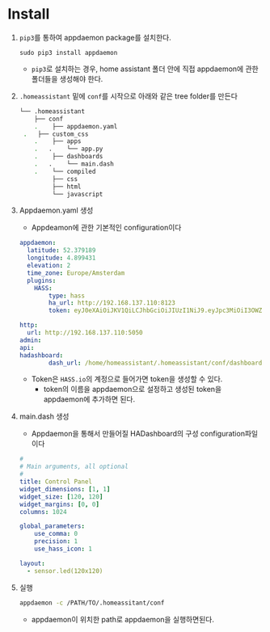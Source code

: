 # Install

1. ``pip3``를 통하여 appdaemon package를 설치한다.

   ```shell
   sudo pip3 install appdaemon
   ```

   * ``pip3``로 설치하는 경우, home assistant 폴더 안에 직접 appdaemon에 관한 폴더들을 생성해야 한다.

2. ``.homeassistant`` 밑에 ``conf``를 시작으로 아래와 같은 tree folder를 만든다

   ```bash
   └── .homeassistant
       ├── conf
       .	├── appdaemon.yaml
   	.   ├── custom_css
       .	├── apps
       .   .	└── app.py
       .	├── dashboards
       .   .	└── main.dash
       .	└── compiled
   	    	├── css
   	    	├── html
   	    	└── javascript
   ```

3. Appdaemon.yaml 생성

   * Appdeamon에 관한 기본적인 configuration이다

   ```yaml
   appdaemon:
     latitude: 52.379189
     longitude: 4.899431
     elevation: 2
     time_zone: Europe/Amsterdam
     plugins:
       HASS:
           type: hass
           ha_url: http://192.168.137.110:8123
           token: eyJ0eXAiOiJKV1QiLCJhbGciOiJIUzI1NiJ9.eyJpc3MiOiI3OWZhZThkOGFmY2Q0YjZiYjQ0NzE3M2YzZWUyMzU5ZSIsImlhdCI6MTYwNjAxNzM0OSwiZXhwIjoxOTIxMzc3MzQ5fQ.4rcPn4brC0APGfZhmJyaPNaSAltErRHXVX1anUuJzL0  
   
   http:
     url: http://192.168.137.110:5050
   admin:
   api:
   hadashboard:
           dash_url: /home/homeassistant/.homeassistant/conf/dashboards
   ```

   * Token은 ``HASS.io``의 계정으로 들어가면 token을 생성할 수 있다.
     * token의 이름을 appdaemon으로 설정하고 생성된 token을 appdaemon에 추가하면 된다.

4. main.dash 생성

   * Appdaemon을 통해서 만들어질 HADashboard의 구성 configuration파일이다

   ```yaml
   #
   # Main arguments, all optional
   #
   title: Control Panel
   widget_dimensions: [1, 1]
   widget_size: [120, 120]
   widget_margins: [0, 0]
   columns: 1024
   
   global_parameters:
       use_comma: 0
       precision: 1
       use_hass_icon: 1
   
   layout:
     - sensor.led(120x120)
   ```

   

5. 실행

   ```bash
   appdaemon -c /PATH/TO/.homeassitant/conf
   ```

   * appdaemon이 위치한 path로 appdaemon을 실행하면된다.